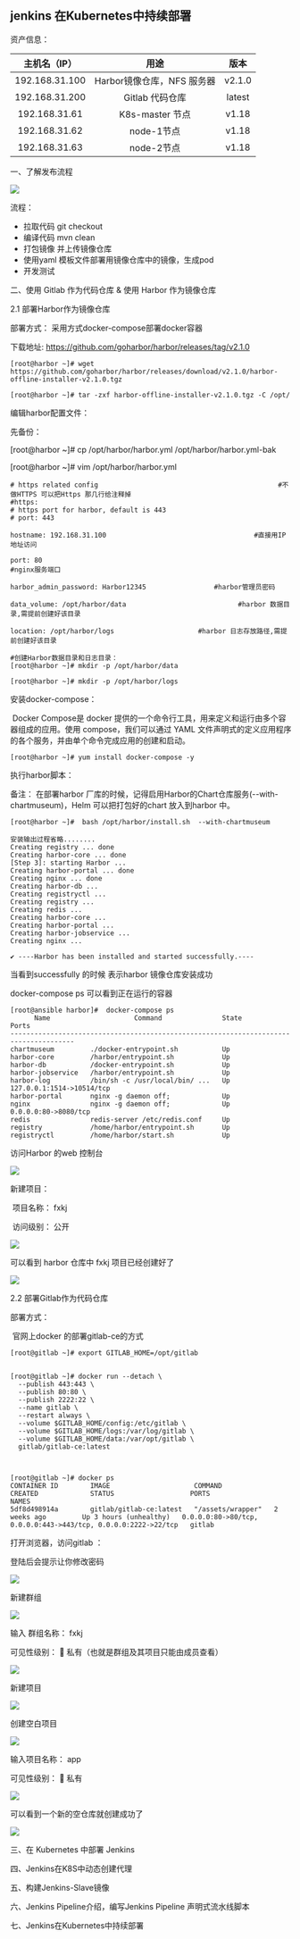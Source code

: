 ## jenkins 在Kubernetes中持续部署

资产信息：

|  主机名（IP）  |            用途            |  版本  |
| :------------: | :------------------------: | :----: |
| 192.168.31.100 | Harbor镜像仓库，NFS 服务器 | v2.1.0 |
| 192.168.31.200 |      Gitlab 代码仓库       | latest |
| 192.168.31.61  |      K8s-master 节点       | v1.18  |
| 192.168.31.62  |         node-1节点         | v1.18  |
| 192.168.31.63  |         node-2节点         | v1.18  |



一、了解发布流程

![](http://jpg.fxkjnj.com/soft/jenkins/cicd-jenkins-k8s.png)

流程：

- 拉取代码  git checkout
- 编译代码  mvn clean 
- 打包镜像 并上传镜像仓库
- 使用yaml 模板文件部署用镜像仓库中的镜像，生成pod
- 开发测试



二、使用 Gitlab 作为代码仓库 & 使用 Harbor 作为镜像仓库

2.1 部署Harbor作为镜像仓库

部署方式： 采用方式docker-compose部署docker容器

下载地址:  https://github.com/goharbor/harbor/releases/tag/v2.1.0

```
[root@harbor ~]# wget https://github.com/goharbor/harbor/releases/download/v2.1.0/harbor-offline-installer-v2.1.0.tgz

[root@harbor ~]# tar -zxf harbor-offline-installer-v2.1.0.tgz -C /opt/

```



编辑harbor配置文件：

先备份：

 [root@harbor ~]#  cp /opt/harbor/harbor.yml /opt/harbor/harbor.yml-bak

[root@harbor ~]#  vim /opt/harbor/harbor.yml

```
# https related config											   #不做HTTPS 可以把Https 那几行给注释掉
#https:
# https port for harbor, default is 443
# port: 443
													
hostname: 192.168.31.100	   						 	  	 #直接用IP地址访问

port: 80										 							 		 #nginx服务端口

harbor_admin_password: Harbor12345      		   #harbor管理员密码

data_volume: /opt/harbor/data		       				 #harbor 数据目录,需提前创建好该目录

location: /opt/harbor/logs                     #harbor 日志存放路径,需提前创建好该目录
```



```
#创建Harbor数据目录和日志目录：
[root@harbor ~]# mkdir -p /opt/harbor/data  

[root@harbor ~]# mkdir -p /opt/harbor/logs
```



安装docker-compose：

​		Docker Compose是 docker 提供的一个命令行工具，用来定义和运行由多个容器组成的应用。使用 compose，我们可以通过 YAML 文件声明式的定义应用程序的各个服务，并由单个命令完成应用的创建和启动。

```
[root@harbor ~]# yum install docker-compose -y 
```



执行harbor脚本：

备注： 在部署harbor 厂库的时候，记得启用Harbor的Chart仓库服务(--with-chartmuseum)，Helm 可以把打包好的chart 放入到harbor 中。

```
[root@harbor ~]#  bash /opt/harbor/install.sh  --with-chartmuseum

安装输出过程省略........
Creating registry ... done
Creating harbor-core ... done
[Step 3]: starting Harbor ...
Creating harbor-portal ... done
Creating nginx ... done
Creating harbor-db ... 
Creating registryctl ... 
Creating registry ... 
Creating redis ... 
Creating harbor-core ... 
Creating harbor-portal ... 
Creating harbor-jobservice ... 
Creating nginx ... 

✔ ----Harbor has been installed and started successfully.----
```

当看到successfully 的时候 表示harbor 镜像仓库安装成功

docker-compose ps  可以看到正在运行的容器

```
[root@ansible harbor]#  docker-compose ps
      Name                     Command               State             Ports          
--------------------------------------------------------------------------------------
chartmuseum         ./docker-entrypoint.sh           Up                               
harbor-core         /harbor/entrypoint.sh            Up                               
harbor-db           /docker-entrypoint.sh            Up                               
harbor-jobservice   /harbor/entrypoint.sh            Up                               
harbor-log          /bin/sh -c /usr/local/bin/ ...   Up      127.0.0.1:1514->10514/tcp
harbor-portal       nginx -g daemon off;             Up                               
nginx               nginx -g daemon off;             Up      0.0.0.0:80->8080/tcp     
redis               redis-server /etc/redis.conf     Up                               
registry            /home/harbor/entrypoint.sh       Up                               
registryctl         /home/harbor/start.sh            Up          
```



访问Harbor 的web 控制台

![](http://jpg.fxkjnj.com/soft/devops-other/harbor-4.png)



新建项目：

​	项目名称： fxkj

​	访问级别： 公开

![](http://jpg.fxkjnj.com/soft/devops-other/harbor-2.png)

可以看到 harbor 仓库中 fxkj 项目已经创建好了



![](http://jpg.fxkjnj.com/soft/devops-other/harbor-3.png)















2.2 部署Gitlab作为代码仓库

部署方式： 

​				官网上docker 的部署gitlab-ce的方式



```
[root@gitlab ~]# export GITLAB_HOME=/opt/gitlab


[root@gitlab ~]# docker run --detach \
  --publish 443:443 \
  --publish 80:80 \
  --publish 2222:22 \
  --name gitlab \
  --restart always \
  --volume $GITLAB_HOME/config:/etc/gitlab \
  --volume $GITLAB_HOME/logs:/var/log/gitlab \
  --volume $GITLAB_HOME/data:/var/opt/gitlab \
  gitlab/gitlab-ce:latest
  
  
  
[root@gitlab ~]# docker ps
CONTAINER ID        IMAGE                     COMMAND             CREATED             STATUS                   PORTS                                                            NAMES
5df8d498914a        gitlab/gitlab-ce:latest   "/assets/wrapper"   2 weeks ago         Up 3 hours (unhealthy)   0.0.0.0:80->80/tcp, 0.0.0.0:443->443/tcp, 0.0.0.0:2222->22/tcp   gitlab

```



打开浏览器，访问gitlab ：

登陆后会提示让你修改密码

![](http://jpg.fxkjnj.com/soft/devops-other/gitlab-1.png)



新建群组



![](http://jpg.fxkjnj.com/soft/devops-other/gitlab-2.png)

输入 群组名称： fxkj

可见性级别： 🔐 私有（也就是群组及其项目只能由成员查看）

![](http://jpg.fxkjnj.com/soft/devops-other/gitlab-3.png)

新建项目



![](http://jpg.fxkjnj.com/soft/devops-other/gitlab-4.png)



创建空白项目



![](http://jpg.fxkjnj.com/soft/devops-other/gitlab-5.png)



输入项目名称： app

可见性级别： 🔐 私有  



![](http://jpg.fxkjnj.com/soft/devops-other/gitlab-6.png)



可以看到一个新的空仓库就创建成功了



![](http://jpg.fxkjnj.com/soft/devops-other/gitlab-7.png)











三、在 Kubernetes 中部署 Jenkins



四、Jenkins在K8S中动态创建代理



五、构建Jenkins-Slave镜像



六、Jenkins Pipeline介绍，编写Jenkins Pipeline 声明式流水线脚本



七、Jenkins在Kubernetes中持续部署